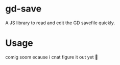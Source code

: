# gd-save
A JS library to read and edit the GD savefile quickly.

# Usage
comig soom ecause i cnat figure it out yet :rofl:
